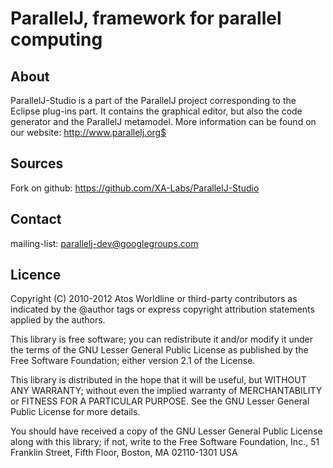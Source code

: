 ParallelJ, framework for parallel computing
===========================================

About
-----

ParallelJ-Studio is a part of the ParallelJ project corresponding to the Eclipse plug-ins part.
It contains the graphical editor, but also the code generator and the ParallelJ metamodel.
More information can be found on our website: http://www.parallelj.org$

Sources
-------

Fork on github: https://github.com/XA-Labs/ParallelJ-Studio

Contact
-------

mailing-list: parallelj-dev@googlegroups.com

Licence
-------

Copyright (C) 2010-2012 Atos Worldline or third-party contributors as
indicated by the @author tags or express copyright attribution
statements applied by the authors.

This library is free software; you can redistribute it and/or
modify it under the terms of the GNU Lesser General Public
License as published by the Free Software Foundation; either
version 2.1 of the License.

This library is distributed in the hope that it will be useful,
but WITHOUT ANY WARRANTY; without even the implied warranty of
MERCHANTABILITY or FITNESS FOR A PARTICULAR PURPOSE. See the GNU
Lesser General Public License for more details.

You should have received a copy of the GNU Lesser General Public
License along with this library; if not, write to the Free Software
Foundation, Inc., 51 Franklin Street, Fifth Floor, Boston, MA 02110-1301 USA
